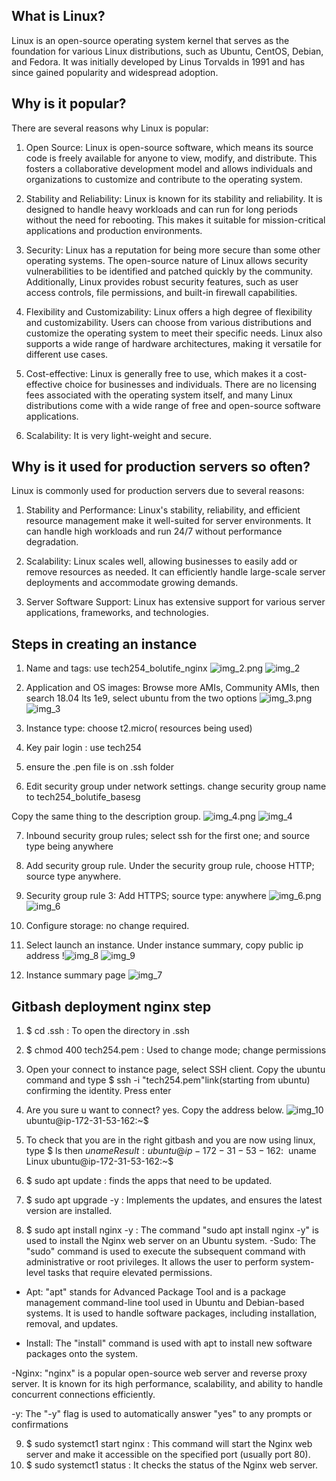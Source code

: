 ## What is Linux? ##
Linux is an open-source operating system kernel that serves as the foundation for various Linux distributions, such as Ubuntu, CentOS, Debian, and Fedora. 
It was initially developed by Linus Torvalds in 1991 and has since gained popularity and widespread adoption.

## Why is it popular? ##
There are several reasons why Linux is popular:

1. Open Source: Linux is open-source software, which means its source code is freely available for anyone to view, modify, and distribute. 
This fosters a collaborative development model and allows individuals and organizations to customize and contribute to the operating system.

2. Stability and Reliability: Linux is known for its stability and reliability. It is designed to handle heavy workloads and can run for long periods without the need for rebooting. This makes it suitable for mission-critical applications and production environments.

3. Security: Linux has a reputation for being more secure than some other operating systems. The open-source nature of Linux allows security vulnerabilities to be identified and patched quickly by the community. Additionally, Linux provides robust security features, such as user access controls, file permissions, and built-in firewall capabilities.

4. Flexibility and Customizability: Linux offers a high degree of flexibility and customizability. Users can choose from various distributions and customize the operating system to meet their specific needs. Linux also supports a wide range of hardware architectures, making it versatile for different use cases.

5. Cost-effective: Linux is generally free to use, which makes it a cost-effective choice for businesses and individuals. 
There are no licensing fees associated with the operating system itself, and many Linux distributions come with a wide range of free and open-source software applications.

6. Scalability: It is very light-weight and secure. 
## Why is it used for production servers so often? ##

Linux is commonly used for production servers due to several reasons:

1. Stability and Performance: Linux's stability, reliability, and efficient resource management make it well-suited for server environments. It can handle high workloads and run 24/7 without performance degradation.

2. Scalability: Linux scales well, allowing businesses to easily add or remove resources as needed. It can efficiently handle large-scale server deployments and accommodate growing demands.

3. Server Software Support: Linux has extensive support for various server applications, frameworks, and technologies.

## Steps in creating an instance ##

1. Name and tags: use tech254_bolutife_nginx
![img_2.png](img_2.png) ![img_2](https://github.com/Boluti/EC2_instance/assets/145682024/c6483b8b-1d0b-4a81-a386-9b764ba647ef)

2. Application and OS images: Browse more AMIs, Community AMIs, then search 18.04 lts 1e9, select ubuntu from the two options
![img_3.png](img_3.png) ![img_3](https://github.com/Boluti/EC2_instance/assets/145682024/4c2753fb-6fd5-494a-8b04-3af3b4423cc4)

3. Instance type: choose t2.micro( resources being used)
4. Key pair login : use tech254
5. ensure the .pen file is on .ssh folder
6. Edit security group under network settings. change security group name to tech254_bolutife_basesg

Copy the same thing to the description group.
![img_4.png](img_4.png) ![img_4](https://github.com/Boluti/EC2_instance/assets/145682024/192ed78c-5c27-4d7d-9a0e-ee2b0fe4fdc7)

7. Inbound security group rules; select ssh for the first one; and source type being anywhere
8. Add security group rule. Under the security group rule, choose HTTP; source type anywhere.
9. Security group rule 3: Add HTTPS; source type: anywhere
![img_6.png](img_6.png) ![img_6](https://github.com/Boluti/EC2_instance/assets/145682024/a1d8730e-b4f6-42af-a4c9-e9c3e2df012c)

10. Configure storage: no change required. 
11. Select launch an instance. Under instance summary, copy public ip address
!![img_8](https://github.com/Boluti/EC2_instance/assets/145682024/b411bfef-9a44-4268-8329-0ed5475090b6) ![img_9](https://github.com/Boluti/EC2_instance/assets/145682024/044c07aa-d6ea-475a-bc63-706987b3d09c)


12. Instance summary page
![img_7](https://github.com/Boluti/EC2_instance/assets/145682024/afd375c4-7e76-4eee-bcbd-db50067d10cd)

## Gitbash deployment nginx step
1. $ cd .ssh : To open the directory in .ssh
2. $ chmod 400 tech254.pem : Used to change mode; change permissions
3. Open your connect to instance page, select SSH client. Copy the ubuntu command and type $ ssh -i "tech254.pem"link(starting from ubuntu)
confirming the identity. Press enter
4. Are you sure u want to connect? yes. Copy the address below. ![img_10](https://github.com/Boluti/EC2_instance/assets/145682024/0b1daa59-6767-4730-9164-3157bbdcf61f)
 ubuntu@ip-172-31-53-162:~$

5.  To check that you are in the right gitbash and you are now using linux,
type $ ls then $uname 
Result: ubuntu@ip-172-31-53-162:~$ uname
Linux
ubuntu@ip-172-31-53-162:~$

6. $ sudo apt update : finds the apps that need to be updated. 
7. $ sudo apt upgrade -y : Implements the updates, and ensures the latest version are installed. 
8. $ sudo apt install nginx -y : The command "sudo apt install nginx -y" is used to install the Nginx web server on an Ubuntu system.
   -Sudo: The "sudo" command is used to execute the subsequent command with administrative or root privileges. It allows the user to perform system-level tasks that require elevated permissions.

- Apt: "apt" stands for Advanced Package Tool and is a package management command-line tool used in Ubuntu and Debian-based systems. It is used to handle software packages, including installation, removal, and updates.

- Install: The "install" command is used with apt to install new software packages onto the system.

-Nginx: "nginx" is a popular open-source web server and reverse proxy server. It is known for its high performance, scalability, and ability to handle concurrent connections efficiently.

 -y: The "-y" flag is used to automatically answer "yes" to any prompts or confirmations
 
9. $ sudo systemct1 start nginx : This command will start the Nginx web server and make it accessible on the specified port (usually port 80).
10. $ sudo systemct1 status : It checks the status of the Nginx web server. 
